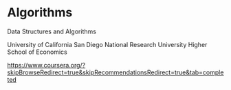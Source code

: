 # Algorithms
Data Structures and Algorithms

University of California San Diego
National Research University Higher School of Economics

https://www.coursera.org/?skipBrowseRedirect=true&skipRecommendationsRedirect=true&tab=completed
